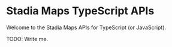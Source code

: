 # Stadia Maps TypeScript APIs

Welcome to the Stadia Maps APIs for TypeScript (or JavaScript).

TODO: Write me.
